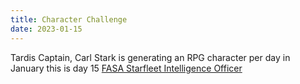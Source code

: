 ```yaml
---
title: Character Challenge
date: 2023-01-15
---
```

Tardis Captain, Carl Stark is generating an RPG character per day in January this is day 15 [FASA Starfleet Intelligence Officer](http://tardiscaptain.com/2023/01/15/2023-character-creation-challenge-day-15-star-fleet-intelligence-manual/)
